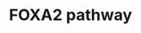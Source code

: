 ---
annotations:
- id: PW:0000004
  parent: regulatory pathway
  type: Pathway Ontology
  value: regulatory pathway
authors:
- ChesdeWindt
- Egonw
- Fehrhart
- Khanspers
- Eweitz
description: Role of Foxa2
last-edited: 2021-05-09
ndex: a3ca8360-da32-11eb-b666-0ac135e8bacf
organisms:
- Homo sapiens
redirect_from:
- /index.php/Pathway:WP5066
- /instance/WP5066
revision: null
schema-jsonld:
- '@context': https://schema.org/
  '@id': https://wikipathways.github.io/pathways/WP5066.html
  '@type': Dataset
  creator:
    '@type': Organization
    name: WikiPathways
  description: Role of Foxa2
  keywords:
  - ''
  - ABCC2
  - ABCC3
  - ABCC4
  - Acetyl-CoA carboxylase 1
  - Apolipoprotein B-100
  - ChREBP
  - FASN
  - FOXA1
  - FOXA2
  - FOXO1
  - GSTA1
  - GSTA2
  - GSTM2
  - IRS1
  - IRS2
  - Insulin
  - MTTP
  - PPARGC1B
  - SLC27A5
  - SLCO1B1
  - SREBP-1c
  - TAGs
  license: CC0
  name: FOXA2 pathway
seo: CreativeWork
title: FOXA2 pathway
wpid: WP5066
---